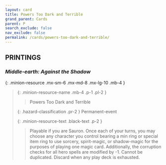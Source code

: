 ```yaml
---
layout: card
title: Powers Too Dark and Terrible
grand_parent: Cards
parent: P
search_exclude: false
nav_exclude: false
permalink: /cards/powers-too-dark-and-terrible/
---
```


## PRINTINGS


### _Middle-earth: Against the Shadow_

{: .minion-resource .mx-sm-6 .mx-md-8 .mx-lg-10 .mb-4 }
> {: .minion-resource-name .mb-4 .p-1 .pl-2 }
> > <div class="hazard-mp"></div>
> > <div class="card-name">Powers Too Dark and Terrible</div>
>
> {: .hazard-classification .pr-2 }
> Permanent-event
>
> {: .minion-resource-text .black-text .p-2 }
> > Playable if you are Sauron. Once each of your turns, you may choose any character you control bearing a min ring or special item ring to use sorcery, spirit-magic, or shadow-magic for the purposes of playing one magic card. Additionally, the corruption checks for all hero spells are modified by -1. Cannot be duplicated. Discard when any play deck is exhausted. 
> 
